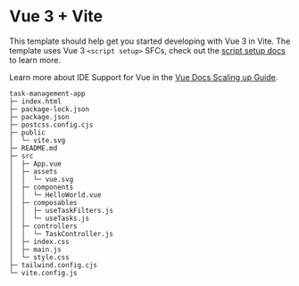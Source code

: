 # Vue 3 + Vite

This template should help get you started developing with Vue 3 in Vite. The template uses Vue 3 `<script setup>` SFCs, check out the [script setup docs](https://v3.vuejs.org/api/sfc-script-setup.html#sfc-script-setup) to learn more.

Learn more about IDE Support for Vue in the [Vue Docs Scaling up Guide](https://vuejs.org/guide/scaling-up/tooling.html#ide-support).

```
task-management-app
├─ index.html
├─ package-lock.json
├─ package.json
├─ postcss.config.cjs
├─ public
│  └─ vite.svg
├─ README.md
├─ src
│  ├─ App.vue
│  ├─ assets
│  │  └─ vue.svg
│  ├─ components
│  │  └─ HelloWorld.vue
│  ├─ composables
│  │  ├─ useTaskFilters.js
│  │  └─ useTasks.js
│  ├─ controllers
│  │  └─ TaskController.js
│  ├─ index.css
│  ├─ main.js
│  └─ style.css
├─ tailwind.config.cjs
└─ vite.config.js

```